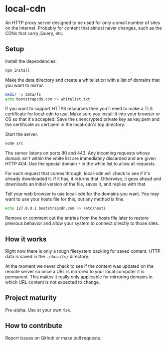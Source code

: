 # local-cdn

An HTTP proxy server designed to be used for only a small number of sites on
the Internet.  Probably for content that almost never changes, such as the CDNs
that carry jQuery, etc.

## Setup

Install the dependencies.

```bash
npm install
```

Make the data directory and create a whitelist.txt with a list of domains that
you want to mirror.

```bash
mkdir -p data/fs
echo bootstrapcdn.com >> whitelist.txt
```

If you want to support HTTPS resources then you'll need to make a TLS
certificate for local-cdn to use. Make sure you install it into your browser or
OS so that it's accepted. Save the unencrypted private key as key.pem and the
certificate as cert.pem in the local-cdn's top directory.

Start the server.

```bash
node src
```

The server listens on ports 80 and 443. Any incoming requests whose domain
isn't within the white list are immediately discarded and are given HTTP 404.
Use the special domain `*` in the white list to allow all requests.

For each request that comes through, local-cdn will check to see if it's
already downloaded it. If it has, it returns that. Otherwise, it goes ahead and
downloads an initial version of the file, saves it, and replies with that.

Tell your web browser to use local-cdn for the domains you want. You may want
to use your hosts file for this, but any method is fine.

```bash
echo 127.0.0.1 bootstrapcdn.com >> /etc/hosts
```

Remove or comment out the entries from the hosts file later to restore previous
behavior and allow your system to connect directly to those sites.

## How it works

Right now there is only a rough filesystem backing for saved content. HTTP data
is saved in the `./data/fs/` directory.

At the moment we never check to see if the content was updated on the remote
server so once a URL is mirrored to your local computer it is permanent. This
makes it really only applicable for mirroring domains in which URL content is
not expected to change.

## Project maturity

Pre-alpha. Use at your own risk.

## How to contribute

Report issues on Github or make pull requests.
